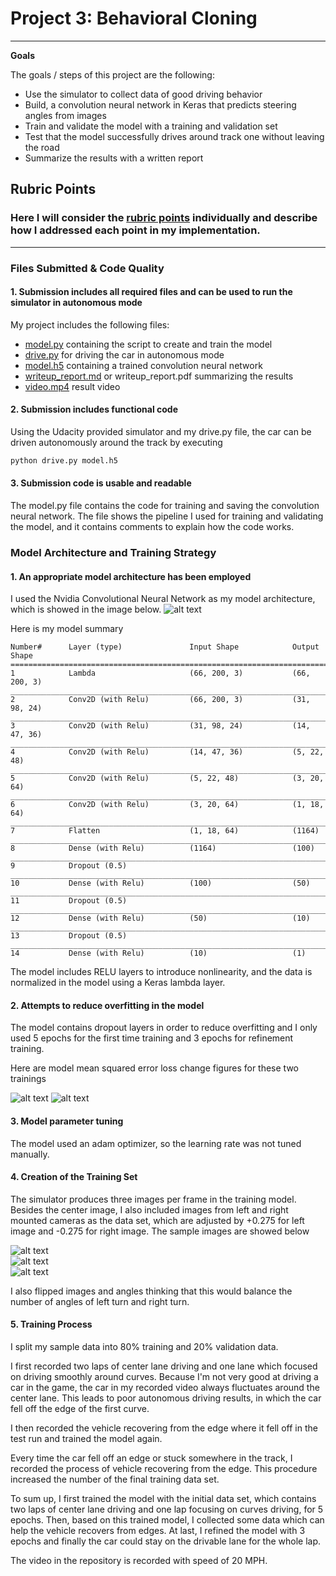 # **Project 3: Behavioral Cloning** 


---

**Goals**

The goals / steps of this project are the following:
* Use the simulator to collect data of good driving behavior
* Build, a convolution neural network in Keras that predicts steering angles from images
* Train and validate the model with a training and validation set
* Test that the model successfully drives around track one without leaving the road
* Summarize the results with a written report


[//]: # (Image References)

[image1]: ./pictures/CNN.png
[image2]: ./pictures/figure_1.png
[image3]: ./pictures/figure_2.png
[image4]: ./pictures/center.jpg
[image5]: ./pictures/left.jpg
[image6]: ./pictures/right.jpg

## Rubric Points
### Here I will consider the [rubric points](https://review.udacity.com/#!/rubrics/432/view) individually and describe how I addressed each point in my implementation.  

---
### Files Submitted & Code Quality

#### 1. Submission includes all required files and can be used to run the simulator in autonomous mode

My project includes the following files:
* [model.py](https://github.com/lingyun-wu/CarND-Project-03/blob/master/model.py) containing the script to create and train the model
* [drive.py](https://github.com/lingyun-wu/CarND-Project-03/blob/master/drive.py) for driving the car in autonomous mode
* [model.h5](https://github.com/lingyun-wu/CarND-Project-03/blob/master/model.h5) containing a trained convolution neural network 
* [writeup_report.md](https://github.com/lingyun-wu/CarND-Project-03/blob/master/writeup_report.md) or writeup_report.pdf summarizing the results
* [video.mp4](https://github.com/lingyun-wu/CarND-Project-03/blob/master/video.mp4) result video 
#### 2. Submission includes functional code
Using the Udacity provided simulator and my drive.py file, the car can be driven autonomously around the track by executing 
```sh
python drive.py model.h5
```

#### 3. Submission code is usable and readable

The model.py file contains the code for training and saving the convolution neural network. The file shows the pipeline I used for training and validating the model, and it contains comments to explain how the code works.

### Model Architecture and Training Strategy

#### 1. An appropriate model architecture has been employed

I used the Nvidia Convolutional Neural Network as my model architecture, which is showed in the image below.
![alt text][image1]

Here is my model summary
```
Number#      Layer (type)               Input Shape            Output Shape          
=======================================================================================
1            Lambda                     (66, 200, 3)           (66, 200, 3)
_______________________________________________________________________________________
2            Conv2D (with Relu)         (66, 200, 3)           (31, 98, 24)
_______________________________________________________________________________________
3            Conv2D (with Relu)         (31, 98, 24)           (14, 47, 36)
_______________________________________________________________________________________
4            Conv2D (with Relu)         (14, 47, 36)           (5, 22, 48)
_______________________________________________________________________________________
5            Conv2D (with Relu)         (5, 22, 48)            (3, 20, 64)
_______________________________________________________________________________________
6            Conv2D (with Relu)         (3, 20, 64)            (1, 18, 64)
_______________________________________________________________________________________
7            Flatten                    (1, 18, 64)            (1164)
_______________________________________________________________________________________
8            Dense (with Relu)          (1164)                 (100)
_______________________________________________________________________________________
9            Dropout (0.5)
_______________________________________________________________________________________
10           Dense (with Relu)          (100)                  (50)
_______________________________________________________________________________________
11           Dropout (0.5)
_______________________________________________________________________________________
12           Dense (with Relu)          (50)                   (10)
_______________________________________________________________________________________
13           Dropout (0.5)
_______________________________________________________________________________________
14           Dense (with Relu)          (10)                   (1)   
```

The model includes RELU layers to introduce nonlinearity, and the data is normalized in the model using a Keras lambda layer. 

#### 2. Attempts to reduce overfitting in the model

The model contains dropout layers in order to reduce overfitting and I only used 5 epochs for the first time training and 3 epochs for refinement training. 

Here are model mean squared error loss change figures for these two trainings

![alt text][image2]
![alt text][image3]

#### 3. Model parameter tuning

The model used an adam optimizer, so the learning rate was not tuned manually.


#### 4. Creation of the Training Set

The simulator produces three images per frame in the training model. Besides the center image, I also included images from left and right mounted cameras as the data set, which are adjusted by +0.275 for left image and -0.275 for right image. The sample images are showed below

![alt text][image4]  
![alt text][image5]  
![alt text][image6]
 
I also flipped images and angles thinking that this would balance the number of angles of left turn and right turn.


#### 5. Training Process

I split my sample data into 80% training and 20% validation data.

I first recorded two laps of center lane driving and one lane which focused on driving smoothly around curves. Because I'm not very good at driving a car in the game, the car in my recorded video always fluctuates around the center lane. This leads to poor autonomous driving results, in which the car fell off the edge of the first curve.

I then recorded the vehicle recovering from the edge where it fell off in the test run and trained the model again.

Every time the car fell off an edge or stuck somewhere in the track, I recorded the process of vehicle recovering from the edge. This procedure increased the number of the final training data set.

To sum up, I first trained the model with the initial data set, which contains two laps of center lane driving and one lap focusing on curves driving, for 5 epochs. Then, based on this trained model, I collected some data which can help the vehicle recovers from edges. At last, I refined the model with 3 epochs and finally the car could stay on the drivable lane for the whole lap.

The video in the repository is recorded with speed of 20 MPH.  


